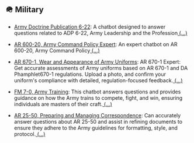 ## 🪖 Military
- [Army Doctrine Publication 6-22](https://chat.openai.com/g/g-G0cfHcef9): A chatbot designed to answer questions related to ADP 6-22, Army Leadership and the Profession[ \(...\)](../desc/G0cfHcef9.md)

- [AR 600-20, Army Command Policy Expert](https://chat.openai.com/g/g-rF2qE92uT): An expert chatbot on AR 600-20, Army Command Policy[ \(...\)](../desc/rF2qE92uT.md)

- [AR 670-1, Wear and Appearance of Army Uniforms](https://chat.openai.com/g/g-4IeIlFm38): AR 670-1 Expert: Get accurate assessments of Army uniforms based on AR 670-1 and DA Phamphlet670-1 regulations. Upload a photo, and confirm your uniform's compliance with detailed, regulation-focused feedback.[ \(...\)](../desc/4IeIlFm38.md)

- [FM 7-0, Army Training](https://chat.openai.com/g/g-dyXAcBv6K): This chatbot answers questions and provides guidance on how the Army trains to compete, fight, and win, ensuring individuals are masters of their craft.[ \(...\)](../desc/dyXAcBv6K.md)

- [AR 25-50, Preparing and Managing Correspondence](https://chat.openai.com/g/g-7Sz0jOhNq): Can accurately answer questions about AR 25-50 and assist in refining documents to ensure they adhere to the Army guidelines for formatting, style, and protocol.[ \(...\)](../desc/7Sz0jOhNq.md)


